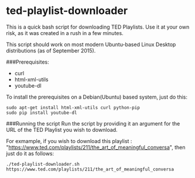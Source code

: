# ted-playlist-downloader
This is a quick bash script for downloading TED Playlists. Use it at your own risk, as it was created in a rush in a few minutes. 

This script should work on most modern Ubuntu-based Linux Desktop distributions (as of September 2015).

###Prerequisites:
* curl
* html-xml-utils
* youtube-dl

To install the prerequisites on a Debian(Ubuntu) based system, just do this: 

    sudo apt-get install html-xml-utils curl python-pip
    sudo pip install youtube-dl

###Running the script
Run the script by providing it an argument for the URL of the TED Playlist you wish to download.

For exmample, if you wish to download this playlist : "https://www.ted.com/playlists/211/the_art_of_meaningful_conversa", then just do it as follows:
 
    ./ted-playlist-downloader.sh https://www.ted.com/playlists/211/the_art_of_meaningful_conversa
